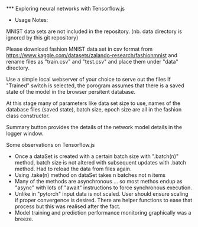 *** Exploring neural networks with Tensorflow.js

* Usage Notes:

MNIST data sets are not included in the repository.
(nb. data directory is ignored by this git repository)

Please download fashion MNIST data set in csv format from
https://www.kaggle.com/datasets/zalando-research/fashionmnist
and rename files as "train.csv" and "test.csv" and place them
under "data" directory.

Use a simple local webserver of your choice to serve out the files
If "Trained" switch is selected, the porogram assumes that there is
a saved state of the model in the browser persitent database.

At this stage many of parameters like 
data set size to use,
names of the database files (saved state),
batch size,
epoch size are all in the fashion class constructor.

Summary button provides the details of the network model details in the
logger window.

Some observations on Tensorflow.js
   -  Once a dataSet is created with a certain batch size with ".batch(n)" method, 
      batch size is not altered with subsequent updates with .batch method.
      Had to reload the data from files again.
   -  Using .take(n)  method on dataSet takes n batches not n items
   -  Many of the methods are asynchronous ... so most methos endup as "async"
      with lots of "await" instructions to force synchronous execution.
   -  Unlike in "pytorch"  input data is not scaled. User should ensure scaling if
      proper convergence is desired. There are helper functions to ease that process
      but this was realised after the fact.
   -  Model training and prediction performance monitoring graphically was a breeze.

 
